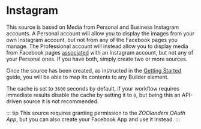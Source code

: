 # Instagram

This source is based on Media from Personal and Business Instagram accounts. A Personal account will allow you to display the images from your own Instagram account, but not from any of the Facebook pages you manage. The Professional account will instead allow you to display media from Facebook pages [associated](https://www.facebook.com/business/help/898752960195806) with an Instagram account, but not any of your Personal ones. If you have both, simply create two or more sources.

Once the source has been created, as instructed in the [Getting Started](../sources/#getting-started) guide, you will be able to map its contents to any Builder element.

The cache is set to `3600` seconds by default, if your workflow requires immediate results disable the cache by setting it to `0`, but being this an API-driven source it is not recommended.

::: tip
This source requires granting permission to the _ZOOlanders OAuth App_, but you can also create your Facebook App and use it instead.
:::
